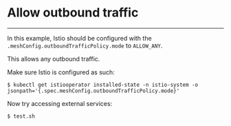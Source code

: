 # Allow outbound traffic
---

In this example, Istio should be configured with the `.meshConfig.outboundTrafficPolicy.mode` to `ALLOW_ANY`.

This allows any outbound traffic.

Make sure Istio is configured as such:

```
$ kubectl get istiooperator installed-state -n istio-system -o jsonpath='{.spec.meshConfig.outboundTrafficPolicy.mode}'
```

Now try accessing external services:
```
$ test.sh
```

